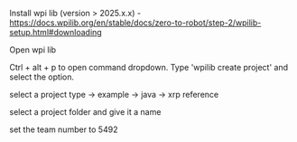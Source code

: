 

Install wpi lib (version > 2025.x.x) - https://docs.wpilib.org/en/stable/docs/zero-to-robot/step-2/wpilib-setup.html#downloading

Open wpi lib

Ctrl + alt + p to open command dropdown. Type 'wpilib create project' and select the option.

select a project type -> example -> java -> xrp reference

select a project folder and give it a name

set the team number to 5492

